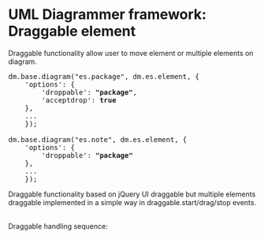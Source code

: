 UML Diagrammer framework: Draggable element
===========================================================

Draggable functionality allow user to move element or multiple elements on diagram.


<pre>
dm.base.diagram("es.package", dm.es.element, {
    'options': {
        'droppable': <b>"package"</b>,  
        'acceptdrop': <b>true</b>
    },
    ...
    });

dm.base.diagram("es.note", dm.es.element, {
    'options': {
        'droppable': <b>"package"</b>
    },
    ...
    });
</pre>


Draggable functionality based on jQuery UI draggable but multiple elements draggable implemented in a simple way in draggable.start/drag/stop events. 
 

<br>
<div id="DraggableSequence" class="pack-diagram" repo="umlsynco/umlsync" path="/Diagrammer/diagrammer/docs/dm-diagrams/DraggableSequence.umlsync">
Draggable handling sequence: 
</div>
<br>







